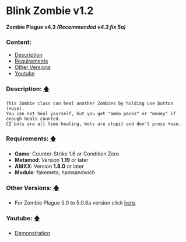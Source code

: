 # Blink Zombie v1.2
**Zombie Plague v4.3 _(Recommended v4.3 fix 5a)_**

### Content:
+ [Description](#description-)
+ [Requirements](#requirements-)
+ [Other Versions](#other-versions-)
+ [Youtube](#youtube-)

### Description: [🡅](#blink-zombie-v12)
```
This Zombie class can heal another Zombies by holding use button (+use).
You can not heal yourself, but you get "ammo packs" or "money" if enough heals counted.
CZ bots are all time healing, bots are stupit and don't press +use.
```

### Requirements: [🡅](#blink-zombie-v12)
+ **Game**: Counter-Strike 1.6 or Condition Zero
+ **Metamod**: Version **1.19** or later
+ **AMXX**: Version **1.8.0** or later
+ **Module**: fakemeta, hamsandwich

### Other Versions: [🡅](#blink-zombie-v12)
+ For Zombie Plague 5.0 to 5.0.8a version click [here](../%5BZP50%5D%20Class%20-%20Blink%20Zombie).

### Youtube: [🡅](#blink-zombie-v12)
+ [Demonstration](http://www.youtube.com/watch?v=ZvzRNw_vh5o)
